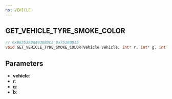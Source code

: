 ```yaml
---
ns: VEHICLE
---
```

## GET_VEHICLE_TYRE_SMOKE_COLOR

```c
// 0xB635392A4938B3C3 0x75280015
void GET_VEHICLE_TYRE_SMOKE_COLOR(Vehicle vehicle, int* r, int* g, int* b);
```


## Parameters
* **vehicle**: 
* **r**: 
* **g**: 
* **b**: 


